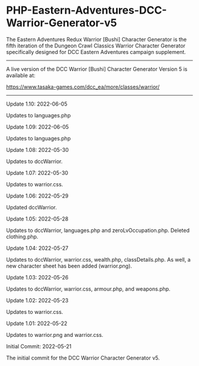 # PHP-Eastern-Adventures-DCC-Warrior-Generator-v5
The Eastern Adventures Redux Warrior [Bushi] Character Generator is the fifth iteration of the Dungeon Crawl Classics Warrior Character Generator specifically designed for DCC Eastern Adventures campaign supplement.

-----------

A live version of the DCC Warrior [Bushi] Character Generator Version 5 is available at:

https://www.tasaka-games.com/dcc_ea/more/classes/warrior/


--------------


Update 1.10: 2022-06-05

Updates to languages.php


Update 1.09: 2022-06-05

Updates to languages.php


Update 1.08: 2022-05-30

Updates to dccWarrior.


Update 1.07: 2022-05-30

Updates to warrior.css.


Update 1.06: 2022-05-29

Updated dccWarrior.


Update 1.05: 2022-05-28

Updates to dccWarrior, languages.php and zeroLvOccupation.php.  Deleted clothing.php.


Update 1.04: 2022-05-27

Updates to dccWarrior, warrior.css, wealth.php, classDetails.php.  As well, a new character sheet has been added (warrior.png).


Update 1.03: 2022-05-26

Updates to dccWarrior, warrior.css, armour.php, and weapons.php.



Update 1.02: 2022-05-23

Updates to warrior.css.



Update 1.01: 2022-05-22

Updates to warrior.png and warrior.css.



Initial Commit: 2022-05-21

The initial commit for the DCC Warrior Character Generator v5.
